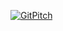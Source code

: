 [![GitPitch](https://gitpitch.com/assets/badge.svg)](https://gitpitch.com/open-chords-charts/elm-europe-2017-talk/master?grs=github&t=white)